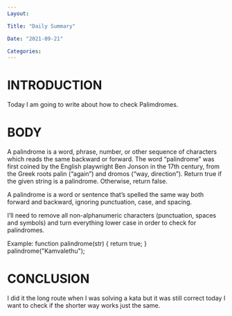 ```yaml
---
Layout:

Title: "Daily Summary"

Date: "2021-09-21"

Categories:
---
```


# INTRODUCTION
Today I am going to write about how to check Palimdromes.

# BODY
A palindrome is a word, phrase, number, or other sequence of characters which reads the same backward or forward. The word “palindrome” was first coined by the English playwright Ben Jonson in the 17th century, from the Greek roots palin (“again”) and dromos (“way, direction”).
Return true if the given string is a palindrome. Otherwise, return false.

A palindrome is a word or sentence that’s spelled the same way both forward and backward, ignoring punctuation, case, and spacing.

I’ll need to remove all non-alphanumeric characters (punctuation, spaces and symbols) and turn everything lower case in order to check for palindromes.

Example:
function palindrome(str) {
  return true;
}
palindrome("Kamvalethu");

# CONCLUSION
I did it the long route when I was solving a kata but it was still correct today I want to check if the shorter way works just the same.